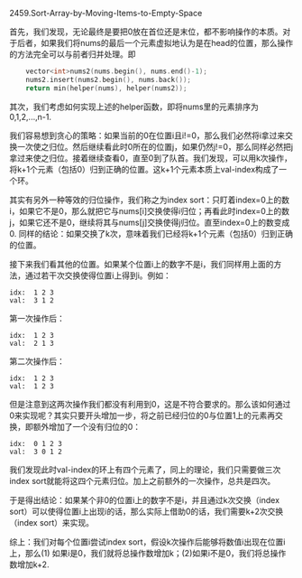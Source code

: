 2459.Sort-Array-by-Moving-Items-to-Empty-Space

首先，我们发现，无论最终是要把0放在首位还是末位，都不影响操作的本质。对于后者，如果我们将nums的最后一个元素虚拟地认为是在head的位置，那么操作的方法完全可以与前者归并处理。即
```cpp
    vector<int>nums2(nums.begin(), nums.end()-1);
    nums2.insert(nums2.begin(), nums.back());
    return min(helper(nums), helper(nums2));     
```

其次，我们考虑如何实现上述的helper函数，即将nums里的元素排序为0,1,2,...,n-1.

我们容易想到贪心的策略：如果当前的0在位置i且i!=0，那么我们必然将i拿过来交换一次使之归位。然后继续看此时0所在的位置j，如果仍然j!=0，那么同样必然把j拿过来使之归位。接着继续查看0，直至0到了队首。我们发现，可以用k次操作，将k+1个元素（包括0）归到正确的位置。这k+1个元素本质上val-index构成了一个环。

其实有另外一种等效的归位操作，我们称之为index sort：只盯着index=0上的数i，如果它不是0，那么就把它与nums[i]交换使得i归位；再看此时index=0上的数j，如果它还不是0，继续将其与nums[j]交换使得j归位。直至index=0上的数变成0. 同样的结论：如果交换了k次，意味着我们已经将k+1个元素（包括0）归到正确的位置。

接下来我们看其他的位置。如果某个位置i上的数字不是i，我们同样用上面的方法，通过若干次交换使得位置i上得到i。例如：
```
idx:  1 2 3
val:  3 1 2
```
第一次操作后：
```
idx:  1 2 3
val:  2 1 3
```
第二次操作后：
```
idx:  1 2 3
val:  1 2 3
```

但是注意到这两次操作我们都没有利用到0，这是不符合要求的。那么该如何通过0来实现呢？其实只要开头增加一步，将之前已经归位的0与位置1上的元素再交换，即额外增加了一个没有归位的0：
```
idx:  0 1 2 3
val:  3 0 1 2
```
我们发现此时val-index的环上有四个元素了，同上的理论，我们只需要做三次index sort就能将这四个元素归位。加上之前额外的一次操作，总共是四次。

于是得出结论：如果某个非0的位置i上的数字不是i，并且通过k次交换（index sort）可以使得位置i上出现i的话，那么实际上借助0的话，我们需要k+2次交换（index sort）来实现。

综上：我们对每个位置i尝试index sort，假设k次操作后能够将数值i出现在位置i上，那么(1) 如果i是0，我们就将总操作数增加k；(2)如果i不是0，我们将总操作数增加k+2.

